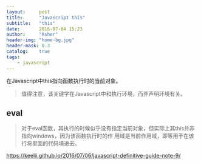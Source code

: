 ```yaml
---
layout:     post
title:      "Javascript this"
subtitle:   "this"
date:       2016-07-04 15:23
author:     "Asher"
header-img: "home-bg.jpg"
header-mask: 0.3
catalog:    true
tags:
    - javascript
---
```


在Javascript中this指向函数执行时的当前对象。
> 值得注意，该关键字在Javascript中和执行环境，而非声明环境有关。

## eval
> 对于eval函数，其执行的时候似乎没有指定当前对象，但实际上其this并非指向windows，因为该函数执行时的作
> 用域是当前作用域，即等用于在该行将里面的代码填进去。

https://keelii.github.io/2016/07/06/javascript-definitive-guide-note-9/
